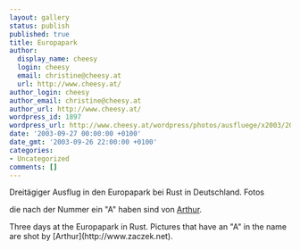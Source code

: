 ```yaml
---
layout: gallery
status: publish
published: true
title: Europapark
author:
  display_name: cheesy
  login: cheesy
  email: christine@cheesy.at
  url: http://www.cheesy.at/
author_login: cheesy
author_email: christine@cheesy.at
author_url: http://www.cheesy.at/
wordpress_id: 1897
wordpress_url: http://www.cheesy.at/wordpress/photos/ausfluege/x2003/2003-september/
date: '2003-09-27 00:00:00 +0100'
date_gmt: '2003-09-26 22:00:00 +0100'
categories:
- Uncategorized
comments: []
---
```

<!--:de-->Dreitägiger Ausflug in den Europapark bei Rust in Deutschland. Fotos
die nach der Nummer ein "A" haben sind von [Arthur](http://www.zaczek.net).
<!--:--><!--:en-->Three days at the Europapark in Rust. Pictures that have an "A" in the name are shot by [Arthur](http://www.zaczek.net).
<!--:-->
